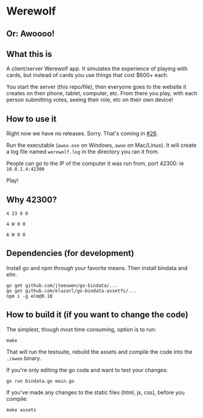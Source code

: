 # Werewolf
## Or: Awoooo!

## What this is
A client/server Werewolf app. It simulates the experience of playing with cards, but instead of cards you use things that cost $600+ each.

You start the server (this repo/file), then everyone goes to the website it creates on their phone, tablet, computer, etc. From there you play, with each person submitting votes, seeing their role, etc on their own device!

## How to use it
Right now we have no releases. Sorry. That's coming in [#26](https://github.com/awoo-detat/awoo/issues/26).

Run the executable (`awoo.exe` on Windows, `awoo` on Mac/Linux). It will create a log file named `werewolf.log` in the directory you ran it from.

People can go to the IP of the computer it was run from, port 42300: ie `10.0.1.4:42300`

Play!

## Why 42300?
`4 23 0 0`

`4 W 0 0`

`A W O O`

## Dependencies (for development)
Install go and npm through your favorite means. Then install bindata and elm.

```
go get github.com/jteeuwen/go-bindata/...
go get github.com/elazarl/go-bindata-assetfs/...
npm i -g elm@0.18
```

## How to build it (if you want to change the code)
The simplest, though most time consuming, option is to run:

```
make
```

That will run the testsuite, rebuild the assets and compile the code into the `./awoo` binary.

If you're only editing the go code and want to test your changes:

	go run bindata.go main.go

If you've made any changes to the static files (html, js, css), before you compile:

	make assets
